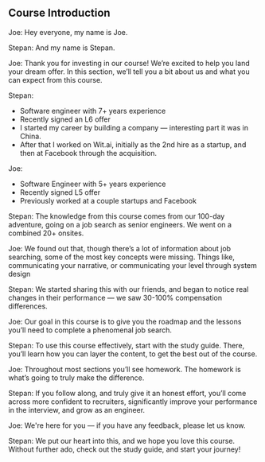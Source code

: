 ## Course Introduction

Joe: Hey everyone, my name is Joe.

Stepan: And my name is Stepan.


Joe: Thank you for investing in our course! We’re excited to help you land your dream offer. In this section, we’ll tell you a bit about us and what you can expect from this course.


Stepan:


* Software engineer with 7+ years experience
* Recently signed an L6 offer
* I started my career by building a company — interesting part it was in China.
* After that I worked on Wit.ai, initially as the 2nd hire as a startup, and then at Facebook through the acquisition.


Joe:


* Software Engineer with 5+ years experience
* Recently signed L5 offer
* Previously worked at a couple startups and Facebook


Stepan: The knowledge from this course comes from our 100-day adventure, going on a job search as senior engineers. We went on a combined 20+ onsites.


Joe: We found out that, though there’s a lot of information about job searching, some of the most key concepts were missing. Things like, communicating your narrative, or communicating your level through system design


Stepan: We started sharing this with our friends, and began to notice real changes in their performance — we saw 30-100% compensation differences.


Joe: Our goal in this course is to give you the roadmap and the lessons you’ll need to complete a phenomenal job search.


Stepan: To use this course effectively, start with the study guide. There, you’ll learn how you can layer the content, to get the best out of the course.


Joe: Throughout most sections you’ll see homework. The homework is what’s going to truly make the difference.


Stepan: If you follow along, and truly give it an honest effort, you’ll come across more confident to recruiters, significantly improve your performance in the interview, and grow as an engineer.


Joe: We're here for you — if you have any feedback, please let us know.


Stepan: We put our heart into this, and we hope you love this course. Without further ado, check out the study guide, and start your journey!


